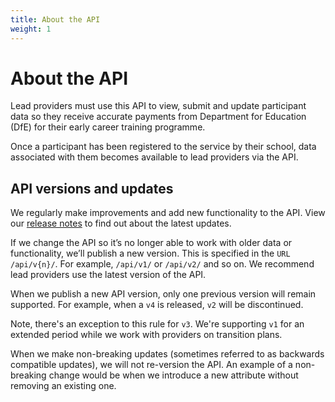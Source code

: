 ```yaml
---
title: About the API
weight: 1
---
```


# About the API

Lead providers must use this API to view, submit and update participant data so they receive accurate payments from Department for Education (DfE) for their early career training programme.

Once a participant has been registered to the service by their school, data associated with them becomes available to lead providers via the API.

## API versions and updates

We regularly make improvements and add new functionality to the API. View our [release notes](/api-reference/release-notes) to find out about the latest updates.

If we change the API so it’s no longer able to work with older data or functionality, we’ll publish a new version. This is specified in the `URL /api/v{n}/`. For example, `/api/v1/` or `/api/v2/` and so on. We recommend lead providers use the latest version of the API.

When we publish a new API version, only one previous version will remain supported. For example, when a `v4` is released, `v2` will be discontinued.

Note, there's an exception to this rule for `v3`. We're supporting `v1` for an extended period while we work with providers on transition plans.

When we make non-breaking updates (sometimes referred to as backwards compatible updates), we will not re-version the API. An example of a non-breaking change would be when we introduce a new attribute without removing an existing one. 
